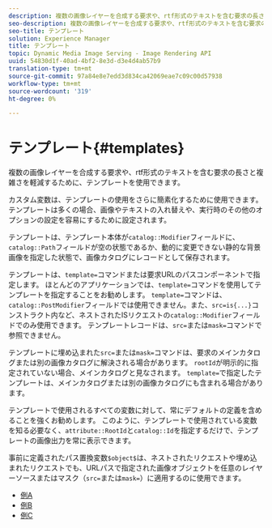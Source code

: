 ```yaml
---
description: 複数の画像レイヤーを合成する要求や、rtf形式のテキストを含む要求の長さと複雑さを軽減するために、テンプレートを使用できます。
seo-description: 複数の画像レイヤーを合成する要求や、rtf形式のテキストを含む要求の長さと複雑さを軽減するために、テンプレートを使用できます。
seo-title: テンプレート
solution: Experience Manager
title: テンプレート
topic: Dynamic Media Image Serving - Image Rendering API
uuid: 54830d1f-40ad-4bf2-8e3d-d3e4d4ab57b9
translation-type: tm+mt
source-git-commit: 97a84e8e7edd3d834ca42069eae7c09c00d57938
workflow-type: tm+mt
source-wordcount: '319'
ht-degree: 0%

---
```



# テンプレート{#templates}

複数の画像レイヤーを合成する要求や、rtf形式のテキストを含む要求の長さと複雑さを軽減するために、テンプレートを使用できます。

カスタム変数は、テンプレートの使用をさらに簡素化するために使用できます。 テンプレートは多くの場合、画像やテキストの入れ替えや、実行時のその他のオプションの設定を容易にするために設定されます。

テンプレートは、テンプレート本体が`catalog::Modifier`フィールドに、`catalog::Path`フィールドが空の状態であるか、動的に変更できない静的な背景画像を指定した状態で、画像カタログにレコードとして保存されます。

テンプレートは、`template=`コマンドまたは要求URLのパスコンポーネントで指定します。 ほとんどのアプリケーションでは、`template=`コマンドを使用してテンプレートを指定することをお勧めします。 `template=`コマンドは、`catalog::PostModifier`フィールドでは使用できません。また、`src=is{...}`コンストラクト内など、ネストされたISリクエストの`catalog::Modifier`フィールドでのみ使用できます。 テンプレートレコードは、`src=`または`mask=`コマンドで参照できません。

テンプレートに埋め込まれた`src=`または`mask=`コマンドは、要求のメインカタログまたは別の画像カタログに解決される場合があります。 `rootId`が明示的に指定されていない場合、メインカタログと見なされます。 `template=`で指定したテンプレートは、メインカタログまたは別の画像カタログにも含まれる場合があります。

テンプレートで使用されるすべての変数に対して、常にデフォルトの定義を含めることを強くお勧めします。 このように、テンプレートで使用されている変数を知る必要なく、`attribute::RootId`と`catalog::Id`を指定するだけで、テンプレートの画像出力を常に表示できます。

事前に定義されたパス置換変数`$object$`は、ネストされたリクエストや埋め込まれたリクエストでも、URLパスで指定された画像オブジェクトを任意のレイヤーソースまたはマスク（`src=`または`mask=`）に適用するのに使用できます。

* [例A](r-example-a.md)
* [例B](r-example-b.md)
* [例C](r-example-c.md)
